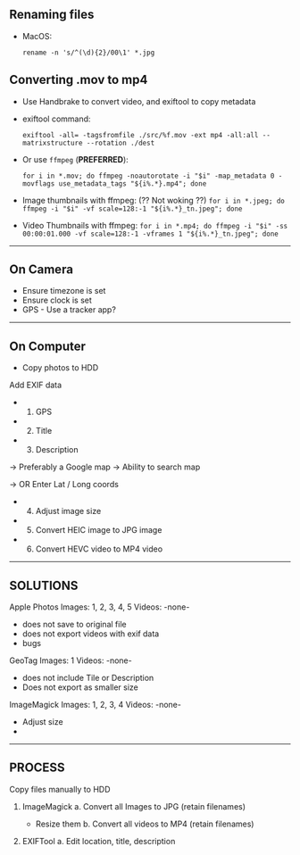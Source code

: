 ## Renaming files

* MacOS:

  `rename -n 's/^(\d){2}/00\1' *.jpg`

## Converting .mov to mp4

* Use Handbrake to convert video, and exiftool to copy metadata
* exiftool command:

    `exiftool -all= -tagsfromfile ./src/%f.mov -ext mp4 -all:all --matrixstructure --rotation ./dest`

* Or use `ffmpeg` (**PREFERRED**):

    `for i in *.mov; do ffmpeg -noautorotate -i "$i" -map_metadata 0 -movflags use_metadata_tags "${i%.*}.mp4"; done`

* Image thumbnails with ffmpeg: (?? Not woking ??)
    `for i in *.jpeg; do ffmpeg -i "$i" -vf scale=128:-1 "${i%.*}_tn.jpeg"; done`

* Video Thumbnails with ffmpeg:
    `for i in *.mp4; do ffmpeg -i "$i" -ss 00:00:01.000 -vf scale=128:-1 -vframes 1 "${i%.*}_tn.jpeg"; done`

---------
On Camera
---------
 * Ensure timezone is set
 * Ensure clock is set
 * GPS - Use a tracker app?


-----------
On Computer
-----------

 * Copy photos to HDD

Add EXIF data
 * 1. GPS
 * 2. Title
 * 3. Description

 -> Preferably a Google map
 -> Ability to search map

 -> OR Enter Lat / Long coords

 * 4. Adjust image size
 * 5. Convert HEIC image to JPG image
 * 6. Convert HEVC video to MP4 video

---------
SOLUTIONS
---------

Apple Photos
 Images: 1, 2, 3, 4, 5
 Videos: -none-

 - does not save to original file
 - does not export videos with exif data
 - bugs


GeoTag
 Images: 1
 Videos: -none-

 - does not include Tile or Description
 - Does not export as smaller size

ImageMagick
 Images: 1, 2, 3, 4
 Videos: -none-

 * Adjust size
 *


-------
PROCESS
-------

Copy files manually to HDD

1. ImageMagick
  a. Convert all Images to JPG (retain filenames)
    - Resize them
  b. Convert all videos to MP4 (retain filenames)

2. EXIFTool
  a. Edit location, title, description

